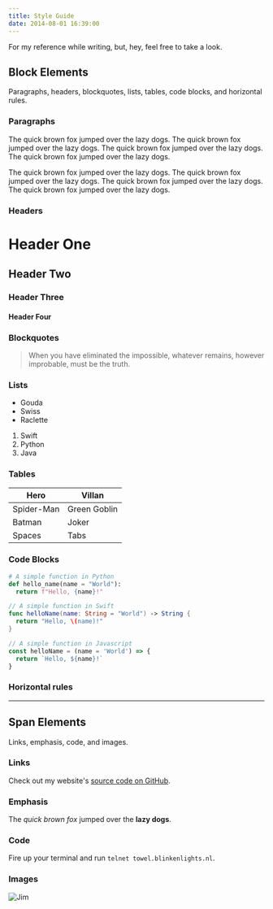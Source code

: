 ```yaml
---
title: Style Guide
date: 2014-08-01 16:39:00
---
```


For my reference while writing, but, hey, feel free to take a look.

## Block Elements

Paragraphs, headers, blockquotes, lists, tables, code blocks, and horizontal rules.

### Paragraphs

The quick brown fox jumped over the lazy dogs. The quick brown fox jumped over the lazy dogs. The quick brown fox jumped over the lazy dogs. The quick brown fox jumped over the lazy dogs.

The quick brown fox jumped over the lazy dogs. The quick brown fox jumped over the lazy dogs. The quick brown fox jumped over the lazy dogs. The quick brown fox jumped over the lazy dogs.

### Headers

# Header One

## Header Two

### Header Three

#### Header Four

### Blockquotes

> When you have eliminated the impossible, whatever remains, however improbable, must be the truth.

### Lists

* Gouda
* Swiss
* Raclette

1. Swift
2. Python
3. Java

### Tables

Hero | Villan
--- | ---
Spider-Man | Green Goblin
Batman | Joker
Spaces | Tabs

### Code Blocks

``` python
# A simple function in Python
def hello_name(name = "World"):
  return f"Hello, {name}!"
```

``` swift
// A simple function in Swift
func helloName(name: String = "World") -> String {
  return "Hello, \(name)!"
}
```

``` js
// A simple function in Javascript
const helloName = (name = 'World') => {
  return `Hello, ${name}!`
}
```

### Horizontal rules

---

## Span Elements

Links, emphasis, code, and images.

### Links

Check out my website's [source code on GitHub](https://github.com/tmm/tmm.github.io/).

### Emphasis

The *quick brown fox* jumped over the **lazy dogs**.

### Code

Fire up your terminal and run `telnet towel.blinkenlights.nl`.

### Images

![Jim](/blog/assets/2014/0/jim.gif)
